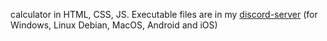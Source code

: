 calculator in HTML, CSS, JS.
Executable files are in my [discord-server](https://discord.gg/JEEQABCh) (for Windows, Linux Debian, MacOS, Android and iOS)
